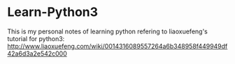 # Learn-Python3

This is my personal notes of learning python refering to liaoxuefeng's tutorial for python3:
http://www.liaoxuefeng.com/wiki/0014316089557264a6b348958f449949df42a6d3a2e542c000

